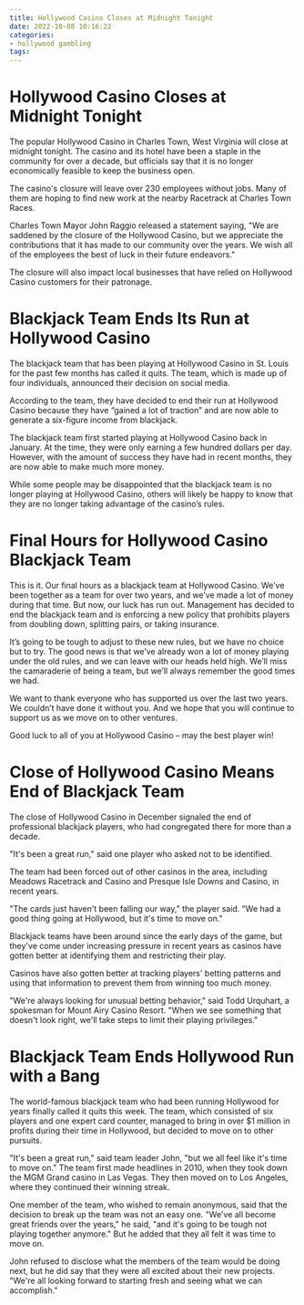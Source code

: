 ```yaml
---
title: Hollywood Casino Closes at Midnight Tonight
date: 2022-10-08 10:16:22
categories:
- hollywood gambling
tags:
---
```



#  Hollywood Casino Closes at Midnight Tonight

The popular Hollywood Casino in Charles Town, West Virginia will close at midnight tonight. The casino and its hotel have been a staple in the community for over a decade, but officials say that it is no longer economically feasible to keep the business open.

The casino's closure will leave over 230 employees without jobs. Many of them are hoping to find new work at the nearby Racetrack at Charles Town Races.

Charles Town Mayor John Raggio released a statement saying, "We are saddened by the closure of the Hollywood Casino, but we appreciate the contributions that it has made to our community over the years. We wish all of the employees the best of luck in their future endeavors."

The closure will also impact local businesses that have relied on Hollywood Casino customers for their patronage.

#  Blackjack Team Ends Its Run at Hollywood Casino

The blackjack team that has been playing at Hollywood Casino in St. Louis for the past few months has called it quits. The team, which is made up of four individuals, announced their decision on social media.

According to the team, they have decided to end their run at Hollywood Casino because they have “gained a lot of traction” and are now able to generate a six-figure income from blackjack.

The blackjack team first started playing at Hollywood Casino back in January. At the time, they were only earning a few hundred dollars per day. However, with the amount of success they have had in recent months, they are now able to make much more money.

While some people may be disappointed that the blackjack team is no longer playing at Hollywood Casino, others will likely be happy to know that they are no longer taking advantage of the casino’s rules.

#  Final Hours for Hollywood Casino Blackjack Team

This is it. Our final hours as a blackjack team at Hollywood Casino. We’ve been together as a team for over two years, and we’ve made a lot of money during that time. But now, our luck has run out. Management has decided to end the blackjack team and is enforcing a new policy that prohibits players from doubling down, splitting pairs, or taking insurance.

It’s going to be tough to adjust to these new rules, but we have no choice but to try. The good news is that we’ve already won a lot of money playing under the old rules, and we can leave with our heads held high. We’ll miss the camaraderie of being a team, but we’ll always remember the good times we had.

We want to thank everyone who has supported us over the last two years. We couldn’t have done it without you. And we hope that you will continue to support us as we move on to other ventures.

Good luck to all of you at Hollywood Casino – may the best player win!

#  Close of Hollywood Casino Means End of Blackjack Team

The close of Hollywood Casino in December signaled the end of professional blackjack players, who had congregated there for more than a decade.

"It's been a great run," said one player who asked not to be identified.

The team had been forced out of other casinos in the area, including Meadows Racetrack and Casino and Presque Isle Downs and Casino, in recent years.

"The cards just haven't been falling our way," the player said. "We had a good thing going at Hollywood, but it's time to move on."

Blackjack teams have been around since the early days of the game, but they've come under increasing pressure in recent years as casinos have gotten better at identifying them and restricting their play.

Casinos have also gotten better at tracking players' betting patterns and using that information to prevent them from winning too much money.

"We're always looking for unusual betting behavior," said Todd Urquhart, a spokesman for Mount Airy Casino Resort. "When we see something that doesn't look right, we'll take steps to limit their playing privileges."

#  Blackjack Team Ends Hollywood Run with a Bang

The world-famous blackjack team who had been running Hollywood for years finally called it quits this week. The team, which consisted of six players and one expert card counter, managed to bring in over $1 million in profits during their time in Hollywood, but decided to move on to other pursuits.

"It's been a great run," said team leader John, "but we all feel like it's time to move on." The team first made headlines in 2010, when they took down the MGM Grand casino in Las Vegas. They then moved on to Los Angeles, where they continued their winning streak.

One member of the team, who wished to remain anonymous, said that the decision to break up the team was not an easy one. "We've all become great friends over the years," he said, "and it's going to be tough not playing together anymore." But he added that they all felt it was time to move on.

John refused to disclose what the members of the team would be doing next, but he did say that they were all excited about their new projects. "We're all looking forward to starting fresh and seeing what we can accomplish."